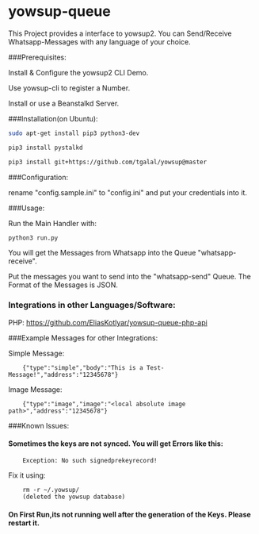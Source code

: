 # yowsup-queue
This Project provides a interface to yowsup2. You can Send/Receive Whatsapp-Messages with any language of your choice.

###Prerequisites:

Install & Configure the yowsup2 CLI Demo.

Use yowsup-cli to register a Number.

Install or use a Beanstalkd Server.

###Installation(on Ubuntu):

```bash
sudo apt-get install pip3 python3-dev

pip3 install pystalkd

pip3 install git+https://github.com/tgalal/yowsup@master

```


###Configuration:

rename "config.sample.ini" to "config.ini" and put your credentials into it.

###Usage:

Run the Main Handler with:
```
python3 run.py
```

You will get the Messages from Whatsapp into the Queue "whatsapp-receive".

Put the messages you want to send into the "whatsapp-send" Queue. The Format of the Messages is JSON.

### Integrations in other Languages/Software:

PHP:
https://github.com/EliasKotlyar/yowsup-queue-php-api


###Example Messages for other Integrations:


Simple Message:

```
	{"type":"simple","body":"This is a Test-Message!","address":"12345678"}
```

Image Message:

```
	{"type":"image","image":"<local absolute image path>","address":"12345678"}
```


###Known Issues:

#### Sometimes the keys are not synced. You will get Errors like this:
```
	Exception: No such signedprekeyrecord!
```
Fix it using:
```
	rm -r ~/.yowsup/
	(deleted the yowsup database)
```

#### On First Run,its not running well after the generation of the Keys. Please restart it.
